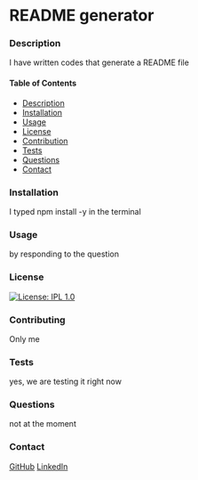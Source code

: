 # README generator 


### Description

  I have written codes that generate a README file 

#### Table of Contents
 - [Description](#Description)
 - [Installation](#Installation)
 - [Usage](#Usage)
 - [License](#License)
 - [Contribution](#Contribution)
 - [Tests](#Tests)
 - [Questions](#Questions)
 - [Contact](#Contact)

### Installation

  I typed npm install -y in the terminal

### Usage

  by responding to the question


### License

[![License: IPL 1.0](https://img.shields.io/badge/License-IPL%201.0-blue.svg)](https://opensource.org/licenses/IPL-1.0)


### Contributing 

Only me 


### Tests

yes, we are testing it right now 

### Questions

not at the moment 

### Contact

[GitHub](https://github.com/jboybokungu)
[LinkedIn](https://www.linkedin.com/in/jonathan-bokungu-ab45a619a/)

